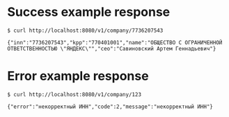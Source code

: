 # Success example response

```
$ curl http://localhost:8080/v1/company/7736207543

{"inn":"7736207543","kpp":"770401001","name":"ОБЩЕСТВО С ОГРАНИЧЕННОЙ ОТВЕТСТВЕННОСТЬЮ \"ЯНДЕКС\"","ceo":"Савиновский Артем Геннадьевич"}
```

# Error example response
```
$ curl http://localhost:8080/v1/company/123

{"error":"некорректный ИНН","code":2,"message":"некорректный ИНН"}
```
